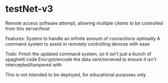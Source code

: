 # testNet-v3


Remote access software attempt, allowing multiple clients to be controlled from this server/host

Features: 
System to handle an infinite amount of connections optimally
A command system to assist in remotely controlling devices with ease

Todo:
Finish the updated command system, so it isn't just a bunch of spaghetti code
Encrypt/encode the data sent/recieved to ensure it isn't intercepted/tampered with


This is not intended to be deployed, for educational purposes only

